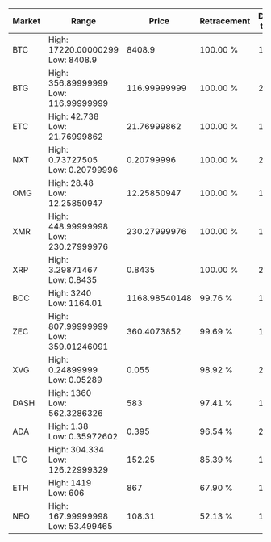 | Market | Range | Price| Retracement | Doubles to 50% |
| --- | --- | --- | --- | --- |
| BTC | High: 17220.00000299<br />Low: 8408.9 | 8408.9 | 100.00 % | 1.52 |
| BTG | High: 356.89999999<br />Low: 116.99999999 | 116.99999999 | 100.00 % | 2.03 |
| ETC | High: 42.738<br />Low: 21.76999862 | 21.76999862 | 100.00 % | 1.48 |
| NXT | High: 0.73727505<br />Low: 0.20799996 | 0.20799996 | 100.00 % | 2.27 |
| OMG | High: 28.48<br />Low: 12.25850947 | 12.25850947 | 100.00 % | 1.66 |
| XMR | High: 448.99999998<br />Low: 230.27999976 | 230.27999976 | 100.00 % | 1.47 |
| XRP | High: 3.29871467<br />Low: 0.8435 | 0.8435 | 100.00 % | 2.46 |
| BCC | High: 3240<br />Low: 1164.01 | 1168.98540148 | 99.76 % | 1.88 |
| ZEC | High: 807.99999999<br />Low: 359.01246091 | 360.4073852 | 99.69 % | 1.62 |
| XVG | High: 0.24899999<br />Low: 0.05289 | 0.055 | 98.92 % | 2.74 |
| DASH | High: 1360<br />Low: 562.3286326 | 583 | 97.41 % | 1.65 |
| ADA | High: 1.38<br />Low: 0.35972602 | 0.395 | 96.54 % | 2.20 |
| LTC | High: 304.334<br />Low: 126.22999329 | 152.25 | 85.39 % | 1.41 |
| ETH | High: 1419<br />Low: 606 | 867 | 67.90 % | 1.17 |
| NEO | High: 167.99999998<br />Low: 53.499465 | 108.31 | 52.13 % | 1.02 |
